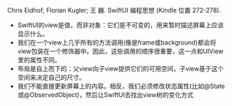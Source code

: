 Chris Eidhof; Florian Kugler; 王 巍. SwiftUI 编程思想 (Kindle 位置 272-278). 

- SwiftUI的view是值，而非对象：它们是不可变的，用来暂时描述屏幕上应该显示什么。
- 我们在一个view上几乎所有的方法调用(像是frame或background)都会将view包装在一个修饰器中。因此，这些调用的顺序很重要，这一点和UIView里的属性不同。
- 布局是自上而下的：父view向子view提供它们的可用空间，子view基于这个空间来决定自己的尺寸。
- 我们不能直接更新屏幕上的内容。相反，我们必须修改状态属性(比如@State或@ObservedObject)，然后让SwiftUI去找出view树的变化方式

